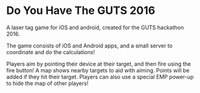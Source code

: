 # Do You Have The GUTS 2016

A laser tag game for iOS and android, created for the GUTS hackathon 2016.

The game consists of iOS and Android apps, and a small server to coordinate and do the calculations!

Players aim by pointing their device at their target, and then fire using the fire button! A map shows nearby targets to
aid with aiming. Points will be added if they hit their target. Players can also use a special EMP power-up to hide the map 
of other players!
